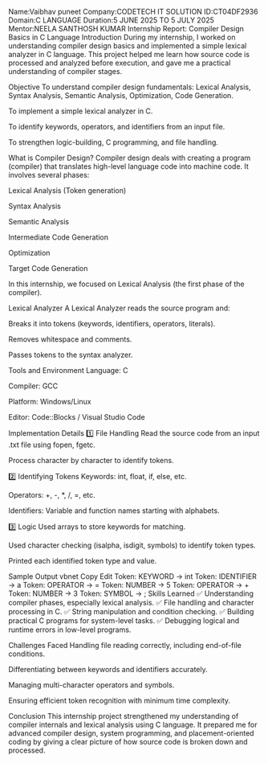 Name:Vaibhav puneet Company:CODETECH IT SOLUTION ID:CT04DF2936 Domain:C LANGUAGE Duration:5 JUNE 2025 TO 5 JULY 2025 Mentor:NEELA SANTHOSH KUMAR Internship Report: Compiler Design Basics in C Language Introduction During my internship, I worked on understanding compiler design basics and implemented a simple lexical analyzer in C language. This project helped me learn how source code is processed and analyzed before execution, and gave me a practical understanding of compiler stages.

Objective To understand compiler design fundamentals: Lexical Analysis, Syntax Analysis, Semantic Analysis, Optimization, Code Generation.

To implement a simple lexical analyzer in C.

To identify keywords, operators, and identifiers from an input file.

To strengthen logic-building, C programming, and file handling.

What is Compiler Design? Compiler design deals with creating a program (compiler) that translates high-level language code into machine code. It involves several phases:

Lexical Analysis (Token generation)

Syntax Analysis

Semantic Analysis

Intermediate Code Generation

Optimization

Target Code Generation

In this internship, we focused on Lexical Analysis (the first phase of the compiler).

Lexical Analyzer A Lexical Analyzer reads the source program and:

Breaks it into tokens (keywords, identifiers, operators, literals).

Removes whitespace and comments.

Passes tokens to the syntax analyzer.

Tools and Environment Language: C

Compiler: GCC

Platform: Windows/Linux

Editor: Code::Blocks / Visual Studio Code

Implementation Details 1️⃣ File Handling Read the source code from an input .txt file using fopen, fgetc.

Process character by character to identify tokens.

2️⃣ Identifying Tokens Keywords: int, float, if, else, etc.

Operators: +, -, *, /, =, etc.

Identifiers: Variable and function names starting with alphabets.

3️⃣ Logic Used arrays to store keywords for matching.

Used character checking (isalpha, isdigit, symbols) to identify token types.

Printed each identified token type and value.

Sample Output vbnet Copy Edit Token: KEYWORD -> int Token: IDENTIFIER -> a Token: OPERATOR -> = Token: NUMBER -> 5 Token: OPERATOR -> + Token: NUMBER -> 3 Token: SYMBOL -> ; Skills Learned ✅ Understanding compiler phases, especially lexical analysis. ✅ File handling and character processing in C. ✅ String manipulation and condition checking. ✅ Building practical C programs for system-level tasks. ✅ Debugging logical and runtime errors in low-level programs.

Challenges Faced Handling file reading correctly, including end-of-file conditions.

Differentiating between keywords and identifiers accurately.

Managing multi-character operators and symbols.

Ensuring efficient token recognition with minimum time complexity.

Conclusion This internship project strengthened my understanding of compiler internals and lexical analysis using C language. It prepared me for advanced compiler design, system programming, and placement-oriented coding by giving a clear picture of how source code is broken down and processed.
